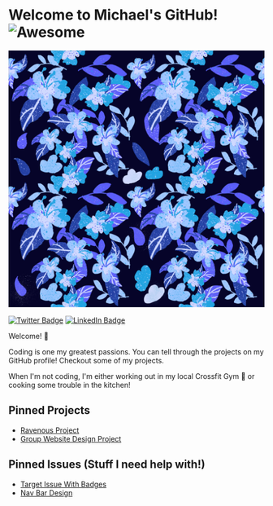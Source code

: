 # Welcome to Michael's GitHub! ![Awesome](https://cdn.rawgit.com/sindresorhus/awesome/d7305f38d29fed78fa85652e3a63e154dd8e8829/media/badge.svg)

![Michael's GitHub Banner](.\assets\GtiHubBanner.jpg)

[![Twitter Badge](https://img.shields.io/twitter/url?style=social&url=https%3A%2F%2Ftwitter.com%2FHippopotamusRye)](https://twitter.com/HippopotamusRye)
[![LinkedIn Badge](https://img.shields.io/badge/LinkedIn-Profile-informational?style=flat&logo=linkedin&logoColor=white&color=0D76A8)](https://www.linkedin.com/in/michael-wiltfong/)

Welcome! :wave: 

Coding is one my greatest passions. You can tell through the projects on my GitHub profile! Checkout some of my projects. 

When I'm not coding, I'm either working out in my local Crossfit Gym :metal: or cooking some trouble in the kitchen! 


## Pinned Projects 

- [Ravenous Project](https://github.com/mdwiltfong/Ravenous-Wiltfong.git)
- [Group Website Design Project](https://github.com/mdwiltfong/Group-Website-Design.git)


## Pinned Issues (Stuff I need help with!)

- [Target Issue With Badges](https://github.com/mdwiltfong/mdwiltfong/issues/1)
- [Nav Bar Design](https://github.com/mdwiltfong/mdwiltfong/issues/3)

## 



